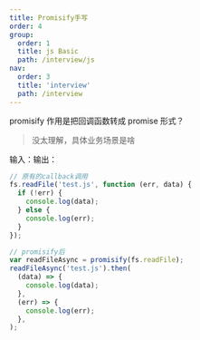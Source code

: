 ```yaml
---
title: Promisify手写
order: 4
group:
  order: 1
  title: js Basic
  path: /interview/js
nav:
  order: 3
  title: 'interview'
  path: /interview
---
```


promisify 作用是把回调函数转成 promise 形式？

> 没太理解，具体业务场景是啥

输入：输出：

```js
// 原有的callback调用
fs.readFile('test.js', function (err, data) {
  if (!err) {
    console.log(data);
  } else {
    console.log(err);
  }
});

// promisify后
var readFileAsync = promisify(fs.readFile);
readFileAsync('test.js').then(
  (data) => {
    console.log(data);
  },
  (err) => {
    console.log(err);
  },
);
```
